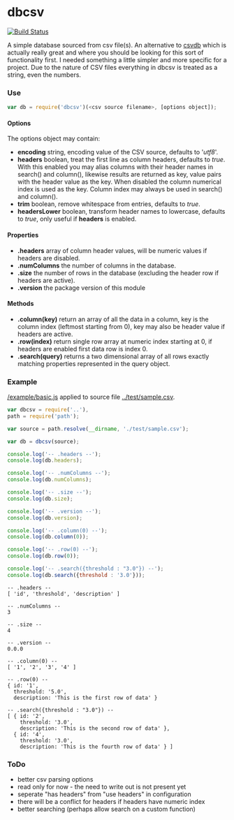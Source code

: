 dbcsv
=====

[![Build Status](https://travis-ci.org/tleen/csvdb.png?branch=master)](https://travis-ci.org/tleen/csvdb)

A simple database sourced from csv file(s). An alternative to [csvdb](https://www.npmjs.org/package/csvdb) which is actually really great and where you should be looking for this sort of functionality first. I needed something a little simpler and more specific for a project. Due to the nature of CSV files everything in dbcsv is treated as a string, even the numbers.


### Use

```javascript
var db = require('dbcsv')(<csv source filename>, [options object]);
```

#### Options
The options object may contain:

- **encoding** string, encoding value of the CSV source, defaults to '*utf8*'.
- **headers** boolean, treat the first line as column headers, defaults to *true*. With this enabled you may alias columns with their header names in search() and column(), likewise results are returned as key, value pairs with the header value as the key. When disabled the column numerical index is used as the key. Column index may always be used in search() and column().
- **trim** boolean, remove whitespace from entries, defaults to *true*.
- **headersLower** boolean, transform header names to lowercase, defaults to *true*, only useful if **headers** is enabled.

#### Properties

- **.headers** array of column header values, will be numeric values if headers are disabled.
- **.numColumns** the number of columns in the database.
- **.size** the number of rows in the database (excluding the header row if headers are active).
- **.version** the package version of this module

#### Methods

- **.column(key)** return an array of all the data in a column, key is the column index (leftmost starting from 0), key may also be header value if headers are active.
- **.row(index)** return single row array at numeric index starting at 0, if headers are enabled first data row is index 0.
- **.search(query)** returns a two dimensional array of all rows exactly matching properties represented in the query object.

### Example

[/example/basic.js](example/basic.js) applied to source file [../test/sample.csv](test/sample.csv).

```javascript
var dbcsv = require('..'),
path = require('path');

var source = path.resolve(__dirname, './test/sample.csv');

var db = dbcsv(source);

console.log('-- .headers --');
console.log(db.headers);

console.log('-- .numColumns --');
console.log(db.numColumns);

console.log('-- .size --');
console.log(db.size);

console.log('-- .version --');
console.log(db.version);

console.log('-- .column(0) --');
console.log(db.column(0));

console.log('-- .row(0) --');
console.log(db.row(0));

console.log('-- .search({threshold : "3.0"}) --');
console.log(db.search({threshold : '3.0'}));
```

```text
-- .headers --
[ 'id', 'threshold', 'description' ]

-- .numColumns --
3

-- .size --
4

-- .version --
0.0.0

-- .column(0) --
[ '1', '2', '3', '4' ]

-- .row(0) --
{ id: '1',
  threshold: '5.0',
  description: 'This is the first row of data' }

-- .search({threshold : "3.0"}) --
[ { id: '2',
    threshold: '3.0',
    description: 'This is the second row of data' },
  { id: '4',
    threshold: '3.0',
    description: 'This is the fourth row of data' } ]
```

### ToDo

* better csv parsing options
* read only for now - the need to write out is not present yet
* seperate "has headers" from "use headers" in configuration
* there will be a conflict for headers if headers have numeric index 
* better searching (perhaps allow search on a custom function)

